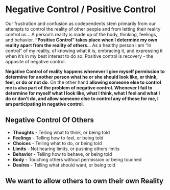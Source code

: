 # Negative Control / Positive Control
Our frustration and confusion as codependents stem primarily from our
attempts to control the reality of other people and from letting their reality
control us... A person’s reality is made up of the body, thinking, feelings,
and behavior. **“Positive Control” takes place when I determine my own
reality apart from the reality of others**... As a healthy person I am “in
control” of my reality, of knowing what it is, embracing it, and expressing it
when it’s in my best interest to do so. Positive control is recovery - the
opposite of negative control.

**Negative Control of reality happens whenever I give myself
permission to determine for another person what he or she should look like, or think, feel, or do or not do**.
On the other hand **allowing someone else to control me is also part of
the problem of negative control. Whenever I fail to determine for
myself what I look like, what I think, what I feel and what I do or don’t
do, and allow someone else to control any of these for me, I am
participating in negative control**.

## Negative Control Of Others
* **Thoughts** - Telling what to think, or being told
* **Feelings** - Telling how to feel, or being told
* **Choices** - Telling what to do, or being told
* **Limits** - Not hearing limits, or pushing others limits
* **Behavior** - Telling how to behave, or being told
* **Body** - Touching others without permission or being touched
* **Desires** - Telling what should want, or being told

## We want to allow others to own their own Reality